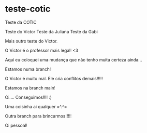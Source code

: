 # teste-cotic
Teste da COTIC

Teste do Victor
Teste da Juliana
Teste da Gabi

Mais outro teste do Victor.

O Victor é o professor mais legal! <3

Aqui eu coloquei uma mudança que não tenho muita certeza ainda...

Estamos numa branch!

O Victor é muito mal. Ele cria conflitos demais!!!!!

Estamos na branch main!

Oi.... Conseguimos!!!! :)

Uma coisinha ai qualquer =^.^=

Outra branch para brincarmos!!!!!


Oi pessoal!